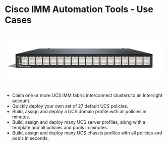 # Cisco IMM Automation Tools - Use Cases

<br>
<p align="center">
  <img alt="Cisco IMM Automation Tools Use Cases Graphic" title="Cisco IMM Automation Tools Use Cases Graphic" src="./src/assets/Cisco_IMM_Automation_Tools_Use_Cases_Graphic.png">
</p>  
<br>

- Claim one or more UCS IMM fabric interconnect clusters to an Intersight account.
- Quickly deploy your own set of 27 default UCS policies.
- Build, assign and deploy a UCS domain profile with all policies in minutes.
- Build, assign and deploy many UCS server profiles, along with a template and all policies and pools in minutes.
- Build, assign and deploy many UCS chassis profiles with all policies and pools in seconds.
